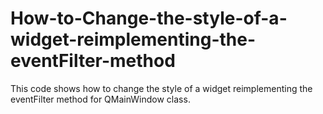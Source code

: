 # How-to-Change-the-style-of-a-widget-reimplementing-the-eventFilter-method
This code shows how to change the style of a widget reimplementing the eventFilter method for QMainWindow class.
